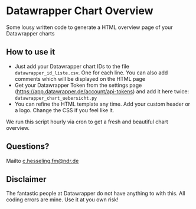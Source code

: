 # Datawrapper Chart Overview
Some lousy written code to generate a HTML overview page of your Datawrapper charts

## How to use it

- Just add your Datawrapper chart IDs to the file `datawrapper_id_liste.csv`. One for each line. You can also add comments which will be displayed on the HTML page
- Get your Datawrapper Token from the settings page (https://app.datawrapper.de/account/api-tokens) and add it here twice: `datawrapper_chart_uebersicht.py`
- You can refine the HTML template any time. Add your custom header or a logo. Change the CSS if you feel like it.

We run this script hourly via cron to get a fresh and beautiful chart overview.

## Questions?
Mailto c.hesseling.fm@ndr.de

## Disclaimer
The fantastic people at Datawrapper do not have anything to with this. All coding errors are mine. Use it at you own risk!
